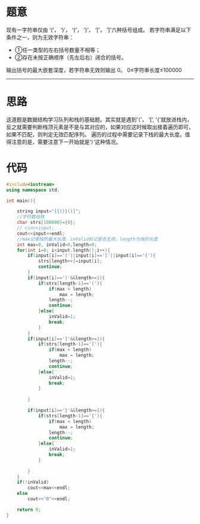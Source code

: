 # 题意
现有一字符串仅由 ‘(’， ‘)’， ‘{’， ‘}’， ‘[’， ']'六种括号组成。 若字符串满足以下条件之一，则为无效字符串：

 * ①任一类型的左右括号数量不相等；
 * ②存在未按正确顺序（先左后右）闭合的括号。

输出括号的最大嵌套深度，若字符串无效则输出 0。 0≤字符串长度≤100000
*****

# 思路
这道题是数据结构学习队列和栈的基础题。其实就是遇到‘（’， ‘[’, 
'{'就放进栈内，反之就需要判断栈顶元素是不是与其对应的，如果对应这时候取出接着遍历即可，如果不匹配，则判定无效匹配序列。
遍历的过程中需要记录下栈的最大长度。值得注意的是，需要注意下一开始就是‘）’这种情况。

# 代码

```C++
#include<iostream>
using namespace std;

int main(){

    string input="[{()}()]";
    //字符数组栈
    char strs[100000]={0};
    // cin>>input;
    cout<<input<<endl;
    //max记录栈的最大长度，inValid标记是否无效，length为栈的长度
    int max=0, inValid=0,length=0;
    for(int i=0; i<input.length();i++){
        if(input[i]=='('||input[i]=='['||input[i]=='{'){
            strs[length++]=input[i];
            continue;
        }
        if(input[i]==')'&&length>=1){
            if(strs[length-1]=='('){
                if(max < length)
                    max = length;
                length--;
                continue;
            }else{
                inValid=1;
                break;
            }
        }
        if(input[i]==']'&&length>=1){
            if(strs[length-1]=='['){
                if(max < length)
                    max = length;
                length--;
                continue;
            }else{
                inValid=1;
                break;
            }
            
        }

        if(input[i]=='}'&&length>=1){
            if(strs[length-1]=='{'){
                if(max < length)
                    max = length;
                length--;
                continue;
            }else{
                inValid=1;
                break;
            }
            
        }
    }
    if(!inValid)
        cout<<max<<endl;
    else
        cout<<"0"<<endl;

    return 0;
}
```